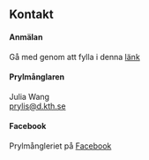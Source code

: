 ## Kontakt

#### Anmälan
Gå med genom att fylla i denna [länk](https://forms.gle/gaT6EWE5QfaRqNGK9)

#### Prylmånglaren

Julia Wang</br>
[prylis@d.kth.se](mailto:prylis@datasektionen.se)

#### Facebook
Prylmångleriet på [Facebook](https://www.facebook.com/dataprylis)
